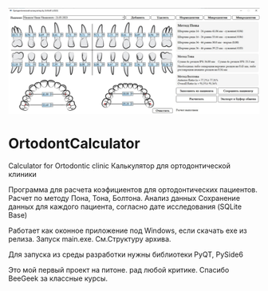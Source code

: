 ![Иллюстрация к проекту](https://raw.githubusercontent.com/SirWolfus/OrtodontCalculator/master/img/orto1.jpg)
# OrtodontCalculator
Calculator for Ortodontic clinic
Калькулятор для ортодонтической клиники

Программа для расчета коэфициентов для ортодонтических пациентов.
Расчет по методу Пона, Тона, Болтона.
Анализ данных
Сохранение данных для каждого пациента, согласно дате исследования (SQLite Base)

Работает как оконное приложение под Windows, если скачать exe из релиза.
Запуск main.exe. См.Структуру архива.


Для запуска из среды разработки нужны библиотеки PyQT, PySide6

Это мой первый проект на питоне. рад любой критике. Спасибо BeeGeek за классные курсы.

